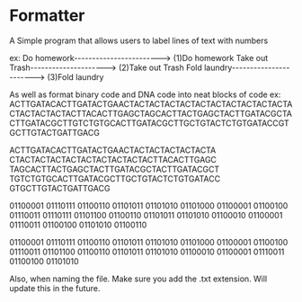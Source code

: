 # Formatter

A Simple program that allows users to label lines of text with numbers

  ex: Do homework------------------------> (1)Do homework
      Take out Trash---------------------> (2)Take out Trash
      Fold laundry-----------------------> (3)Fold laundry
      
As well as format binary code and DNA code into neat blocks of code
  ex:  
  ACTTGATACACTTGATACTGAACTACTACTACTACTACTACTACTACTACTACTACTACTACTACTACTTACACTTGAGCTAGCACTTACTGAGCTACTTGATACGCTACTTGATACGCTTGTCTGTGCACTTGATACGCTTGCTGTACTCTGTGATACCGTGCTTGTACTGATTGACG
  
ACTTGATACACTTGATACTGAACTACTACTACTACTACTA
CTACTACTACTACTACTACTACTACTACTTACACTTGAGC
TAGCACTTACTGAGCTACTTGATACGCTACTTGATACGCT
TGTCTGTGCACTTGATACGCTTGCTGTACTCTGTGATACC
GTGCTTGTACTGATTGACG

01100001 01110111 01100110 01101011 01101010 01101000 01100001 01100100 01110011 01110111 01101100 01100110 01101011 01101010 01100010 01100001 01110011 01100100 01101010 01100110

01100001 01110111 01100110 01101011 01101010 01101000 01100001 01100100 01110011 
01101100 01100110 01101011 01101010 01100010 01100001 01110011 01100100 01101010 

Also, when naming the file. Make sure you add the .txt extension. Will update this in the future.
